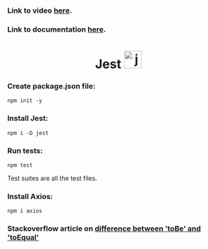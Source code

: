### Link to video <a href="https://www.youtube.com/watch?v=7r4xVDI2vho">here<a/>.
### Link to documentation <a href="https://jestjs.io/">here<a/>.

<h1 align="center">
  Jest
  <a href="https://jestjs.io" target="_blank" rel="noreferrer"> <img src="https://www.vectorlogo.zone/logos/jestjsio/jestjsio-icon.svg" alt="jest" width="40" height="40"/> </a>
</h1>

### Create package.json file:
```
npm init -y
```

### Install Jest:
```
npm i -D jest
```

### Run tests:
```
npm test
```
Test suites are all the test files.

### Install Axios:
```
npm i axios
```

 ### Stackoverflow article on <a href="https://stackoverflow.com/questions/45195025/what-is-the-difference-between-tobe-and-toequal-in-jest">difference between 'toBe' and 'toEqual'<a/>
